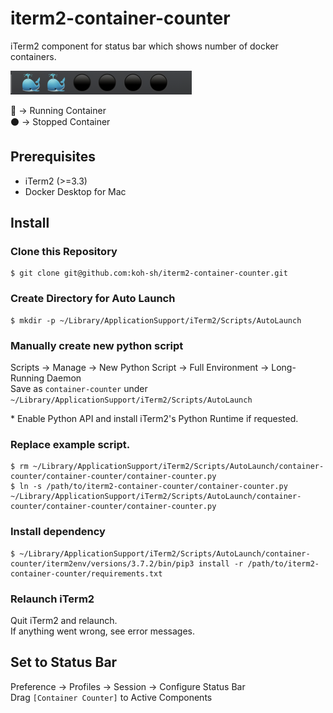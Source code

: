 # iterm2-container-counter
iTerm2 component for status bar which shows number of docker containers.  

![](imgs/statusbar.png)  

🐳 -> Running Container  
⚫ -> Stopped Container  

## Prerequisites

- iTerm2 (>=3.3) 
- Docker Desktop for Mac

## Install

### Clone this Repository

```
$ git clone git@github.com:koh-sh/iterm2-container-counter.git
```

### Create Directory for Auto Launch

```
$ mkdir -p ~/Library/ApplicationSupport/iTerm2/Scripts/AutoLaunch
```

### Manually create new python script

Scripts -> Manage -> New Python Script -> Full Environment -> Long-Running Daemon  
Save as `container-counter` under ` ~/Library/ApplicationSupport/iTerm2/Scripts/AutoLaunch`  

\* Enable Python API and install iTerm2's Python Runtime if requested.  

### Replace example script.  

```
$ rm ~/Library/ApplicationSupport/iTerm2/Scripts/AutoLaunch/container-counter/container-counter/container-counter.py
$ ln -s /path/to/iterm2-container-counter/container-counter.py ~/Library/ApplicationSupport/iTerm2/Scripts/AutoLaunch/container-counter/container-counter/container-counter.py
```

### Install dependency

```
$ ~/Library/ApplicationSupport/iTerm2/Scripts/AutoLaunch/container-counter/iterm2env/versions/3.7.2/bin/pip3 install -r /path/to/iterm2-container-counter/requirements.txt
```

### Relaunch iTerm2

Quit iTerm2 and relaunch.  
If anything went wrong, see error messages.  

## Set to Status Bar

Preference -> Profiles -> Session -> Configure Status Bar  
Drag `[Container Counter]` to Active Components
